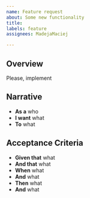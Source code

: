 ```yaml
---
name: Feature request
about: Some new functionality
title: 
labels: feature
assignees: MadejaMaciej

---
```


## Overview

Please, implement 

## Narrative

- **As a** who
- **I want** what
- **To** what

## Acceptance Criteria

- **Given that** what
- **And that** what
- **When** what
- **And** what
- **Then** what
- **And** what
